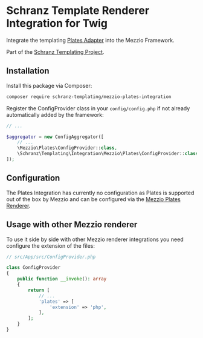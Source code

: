 # Schranz Template Renderer Integration for Twig

Integrate the templating [Plates Adapter](https://github.com/schranz-templating/plates-adapter) 
into the Mezzio Framework.

Part of the [Schranz Templating Project](https://github.com/schranz-templating/templating).

## Installation

Install this package via Composer:

```bash
composer require schranz-templating/mezzio-plates-integration
```

Register the ConfigProvider class in your `config/config.php` if not already automatically
added by the framework:

```php
// ...

$aggregator = new ConfigAggregator([
    // ...
    \Mezzio\Plates\ConfigProvider::class,
    \Schranz\Templating\Integration\Mezzio\Plates\ConfigProvider::class,
]);
```

## Configuration

The Plates Integration has currently no configuration as Plates
is supported out of the box by Mezzio and can be configured
via the [Mezzio Plates Renderer](https://docs.mezzio.dev/mezzio/v3/features/template/plates/).

## Usage with other Mezzio renderer

To use it side by side with other Mezzio renderer integrations you need configure the extension
of the files:

```php
// src/App/src/ConfigProvider.php

class ConfigProvider
{
    public function __invoke(): array
    {
        return [
            // ...
            'plates' => [
                'extension' => 'php',
            ],
        ];
    }
}
```

